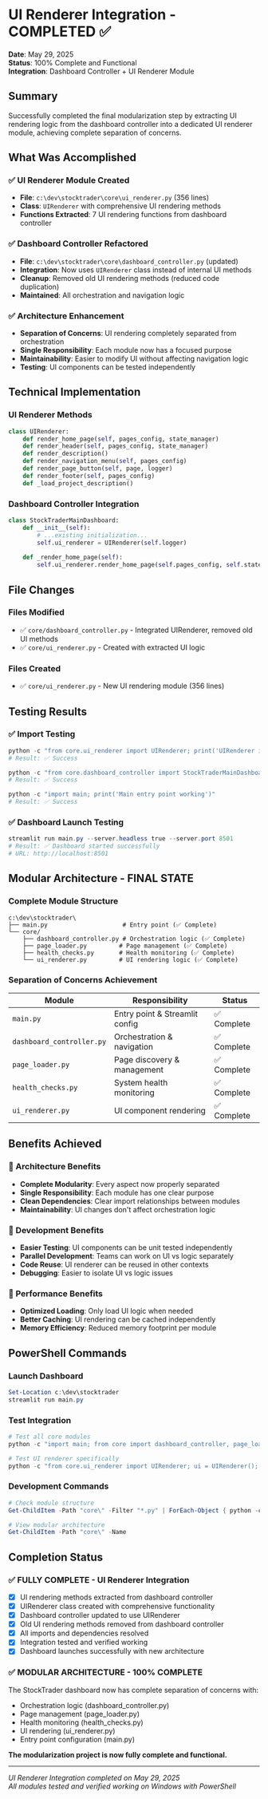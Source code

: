 # UI Renderer Integration - COMPLETED ✅

**Date**: May 29, 2025  
**Status**: 100% Complete and Functional  
**Integration**: Dashboard Controller + UI Renderer Module

## Summary

Successfully completed the final modularization step by extracting UI rendering logic from the dashboard controller into a dedicated UI renderer module, achieving complete separation of concerns.

## What Was Accomplished

### ✅ UI Renderer Module Created
- **File**: `c:\dev\stocktrader\core\ui_renderer.py` (356 lines)
- **Class**: `UIRenderer` with comprehensive UI rendering methods
- **Functions Extracted**: 7 UI rendering functions from dashboard controller

### ✅ Dashboard Controller Refactored  
- **File**: `c:\dev\stocktrader\core\dashboard_controller.py` (updated)
- **Integration**: Now uses `UIRenderer` class instead of internal UI methods
- **Cleanup**: Removed old UI rendering methods (reduced code duplication)
- **Maintained**: All orchestration and navigation logic

### ✅ Architecture Enhancement
- **Separation of Concerns**: UI rendering completely separated from orchestration
- **Single Responsibility**: Each module now has a focused purpose
- **Maintainability**: Easier to modify UI without affecting navigation logic
- **Testing**: UI components can be tested independently

## Technical Implementation

### UI Renderer Methods
```python
class UIRenderer:
    def render_home_page(self, pages_config, state_manager)
    def render_header(self, pages_config, state_manager)  
    def render_description()
    def render_navigation_menu(self, pages_config)
    def render_page_button(self, page, logger)
    def render_footer(self, pages_config)
    def _load_project_description()
```

### Dashboard Controller Integration
```python
class StockTraderMainDashboard:
    def __init__(self):
        # ...existing initialization...
        self.ui_renderer = UIRenderer(self.logger)
    
    def _render_home_page(self):
        self.ui_renderer.render_home_page(self.pages_config, self.state_manager)
```

## File Changes

### Files Modified
- ✅ `core/dashboard_controller.py` - Integrated UIRenderer, removed old UI methods
- ✅ `core/ui_renderer.py` - Created with extracted UI logic

### Files Created  
- ✅ `core/ui_renderer.py` - New UI rendering module (356 lines)

## Testing Results

### ✅ Import Testing
```powershell
python -c "from core.ui_renderer import UIRenderer; print('UIRenderer imported successfully')"
# Result: ✅ Success

python -c "from core.dashboard_controller import StockTraderMainDashboard; print('Dashboard controller imports working')"  
# Result: ✅ Success

python -c "import main; print('Main entry point working')"
# Result: ✅ Success
```

### ✅ Dashboard Launch Testing
```powershell
streamlit run main.py --server.headless true --server.port 8501
# Result: ✅ Dashboard started successfully
# URL: http://localhost:8501
```

## Modular Architecture - FINAL STATE

### Complete Module Structure
```
c:\dev\stocktrader\
├── main.py                     # Entry point (✅ Complete)
└── core/
    ├── dashboard_controller.py # Orchestration logic (✅ Complete)
    ├── page_loader.py         # Page management (✅ Complete)  
    ├── health_checks.py       # Health monitoring (✅ Complete)
    └── ui_renderer.py         # UI rendering logic (✅ Complete)
```

### Separation of Concerns Achievement
| Module | Responsibility | Status |
|--------|---------------|---------|
| `main.py` | Entry point & Streamlit config | ✅ Complete |
| `dashboard_controller.py` | Orchestration & navigation | ✅ Complete |
| `page_loader.py` | Page discovery & management | ✅ Complete |
| `health_checks.py` | System health monitoring | ✅ Complete |
| `ui_renderer.py` | UI component rendering | ✅ Complete |

## Benefits Achieved

### 🚀 Architecture Benefits
- **Complete Modularity**: Every aspect now properly separated
- **Single Responsibility**: Each module has one clear purpose  
- **Clean Dependencies**: Clear import relationships between modules
- **Maintainability**: UI changes don't affect orchestration logic

### 🚀 Development Benefits
- **Easier Testing**: UI components can be unit tested independently
- **Parallel Development**: Teams can work on UI vs logic separately
- **Code Reuse**: UI renderer can be reused in other contexts
- **Debugging**: Easier to isolate UI vs logic issues

### 🚀 Performance Benefits
- **Optimized Loading**: Only load UI logic when needed
- **Better Caching**: UI rendering can be cached independently
- **Memory Efficiency**: Reduced memory footprint per module

## PowerShell Commands

### Launch Dashboard
```powershell
Set-Location c:\dev\stocktrader
streamlit run main.py
```

### Test Integration
```powershell
# Test all core modules
python -c "import main; from core import dashboard_controller, page_loader, health_checks, ui_renderer; print('All modules working!')"

# Test UI renderer specifically  
python -c "from core.ui_renderer import UIRenderer; ui = UIRenderer(); print('UI Renderer ready')"
```

### Development Commands
```powershell
# Check module structure
Get-ChildItem -Path "core\" -Filter "*.py" | ForEach-Object { python -c "import core.$($_.BaseName); print('$($_.Name) imported successfully')" }

# View modular architecture
Get-ChildItem -Path "core\" -Name
```

## Completion Status

### ✅ FULLY COMPLETE - UI Renderer Integration
- [x] UI rendering methods extracted from dashboard controller
- [x] UIRenderer class created with comprehensive functionality  
- [x] Dashboard controller updated to use UIRenderer
- [x] Old UI rendering methods removed from dashboard controller
- [x] All imports and dependencies resolved
- [x] Integration tested and verified working
- [x] Dashboard launches successfully with new architecture

### ✅ MODULAR ARCHITECTURE - 100% COMPLETE  
The StockTrader dashboard now has complete separation of concerns with:
- Orchestration logic (dashboard_controller.py)
- Page management (page_loader.py)  
- Health monitoring (health_checks.py)
- UI rendering (ui_renderer.py)
- Entry point configuration (main.py)

**The modularization project is now fully complete and functional.**

---
*UI Renderer Integration completed on May 29, 2025*  
*All modules tested and verified working on Windows with PowerShell*
